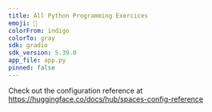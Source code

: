 ```yaml
---
title: All Python Programming Exercices
emoji: 🐨
colorFrom: indigo
colorTo: gray
sdk: gradio
sdk_version: 5.39.0
app_file: app.py
pinned: false
---
```


Check out the configuration reference at https://huggingface.co/docs/hub/spaces-config-reference
